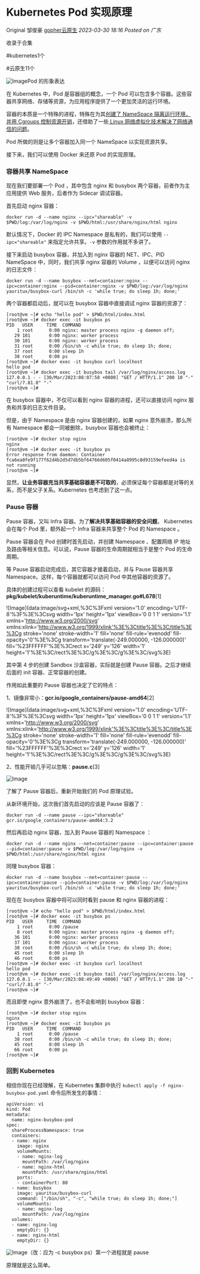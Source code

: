 # Kubernetes Pod 实现原理

Original 邹俊豪 [gopher云原生](javascript:void(0);) *2023-03-30 18:16* *Posted on 广东*

收录于合集

\#kubernetes1个

\#云原生11个

![Image](https://mmbiz.qpic.cn/mmbiz_png/Ub8Xn54XTmePvpeRrL9WjGEKBL7332e8ATNDBqVoxYAbsibBxymlb36MG6ic7vTh4UvkXjbth7nU7W3FKcicrIEoQ/640?wx_fmt=png&wxfrom=5&wx_lazy=1&wx_co=1)Pod 的形象表达

在 Kubernetes 中，Pod 是容器组的概念，一个 Pod 可以包含多个容器。这些容器共享网络、存储等资源，为应用程序提供了一个更加灵活的运行环境。

容器的本质是一个特殊的进程，特殊在为其[创建了 NameSpace 隔离运行环境，并用 Cgroups 控制资源开销](https://mp.weixin.qq.com/s?__biz=Mzg2NTU3NjgxOA==&mid=2247487236&idx=1&sn=18f991f286e7b5d166823106ae617320&scene=21#wechat_redirect)，还借助了一些[ Linux 网络虚拟化技术解决了网络通信的问题](https://mp.weixin.qq.com/s?__biz=Mzg2NTU3NjgxOA==&mid=2247488087&idx=1&sn=d9dcecccc91228d17f5412abd01e45ad&scene=21#wechat_redirect)。

Pod 所做的则是让多个容器加入同一个 NameSpace 以实现资源共享。

接下来，我们可以使用 Docker 来还原 Pod 的实现原理。

### 容器共享 NameSpace

现在我们要部署一个 Pod ，其中包含 nginx 和 busybox 两个容器，前者作为主应用提供 Web 服务，后者作为 Sidecar 调试容器。

首先启动 nginx 容器：

```
docker run -d --name nginx --ipc="shareable" -v $PWD/log:/var/log/nginx -v $PWD/html:/usr/share/nginx/html nginx
```

默认情况下，Docker 的 IPC Namespace 是私有的，我们可以使用 `--ipc="shareable"` 来指定允许共享。`-v` 参数的作用就不多讲了。

接下来启动 busybox 容器，并加入到 nginx 容器的 NET、IPC、PID NameSpace 中，同时，我们共享 nginx 容器的 Volume ，以便可以访问 nginx 的日志文件：

```
docker run -d --name busybox --net=container:nginx --ipc=container:nginx --pid=container:nginx -v $PWD/log:/var/log/nginx yauritux/busybox-curl /bin/sh -c 'while true; do sleep 1h; done;'
```

两个容器都启动后，就可以在 busybox 容器中直接调试 nginx 容器的资源了：

```
[root@vm ~]# echo "hello pod" > $PWD/html/index.html
[root@vm ~]# docker exec -it busybox ps
PID   USER     TIME  COMMAND
    1 root      0:00 nginx: master process nginx -g daemon off;
   29 101       0:00 nginx: worker process
   30 101       0:00 nginx: worker process
   31 root      0:00 /bin/sh -c while true; do sleep 1h; done;
   37 root      0:00 sleep 1h
   38 root      0:00 ps
[root@vm ~]# docker exec -it busybox curl localhost
hello pod
[root@vm ~]# docker exec -it busybox tail /var/log/nginx/access.log
127.0.0.1 - - [30/Mar/2023:08:07:58 +0000] "GET / HTTP/1.1" 200 10 "-" "curl/7.81.0" "-"
[root@vm ~]#
```

在 busybox 容器中，不仅可以看到 nginx 容器的进程，还可以直接访问 nginx 服务和共享的日志文件目录。

但是，由于 Namespace 是由 nginx 容器创建的，如果 nginx 意外崩溃，那么所有 Namespace 都会一同被删除，busybox 容器也会被终止：

```
[root@vm ~]# docker stop nginx
nginx
[root@vm ~]# docker exec -it busybox ps
Error response from daemon: Container fca6ea0fe9f177f62d4b2d5d7db5bf64766d605f0414a8995c8d93159efeed4a is not running
[root@vm ~]#
```

显然，**让业务容器充当共享基础容器是不可取的**，必须保证每个容器都是对等的关系，而不是父子关系。Kubernetes 也考虑到了这一点。

### Pause 容器

Pause 容器，又叫 Infra 容器。为了**解决共享基础容器的安全问题**， Kubernetes 会在每个 Pod 里，额外起一个 Infra 容器来共享整个 Pod 的 Namespace 。

Pause 容器会在 Pod 创建时首先启动，并创建 Namespace 、配置网络 IP 地址及路由等相关信息。可以说，Pause 容器的生命周期就相当于是整个 Pod 的生命周期。

等 Pause 容器启动完成后，其它容器才接着启动，并与 Pause 容器共享 Namespace。这样，每个容器就都可以访问 Pod 中其他容器的资源了。

具体的创建过程可以查看 kubelet 的源码：**pkg/kubelet/kuberuntime/kuberuntime_manager.go#L678**[1]

![Image](data:image/svg+xml,%3C%3Fxml version='1.0' encoding='UTF-8'%3F%3E%3Csvg width='1px' height='1px' viewBox='0 0 1 1' version='1.1' xmlns='http://www.w3.org/2000/svg' xmlns:xlink='http://www.w3.org/1999/xlink'%3E%3Ctitle%3E%3C/title%3E%3Cg stroke='none' stroke-width='1' fill='none' fill-rule='evenodd' fill-opacity='0'%3E%3Cg transform='translate(-249.000000, -126.000000)' fill='%23FFFFFF'%3E%3Crect x='249' y='126' width='1' height='1'%3E%3C/rect%3E%3C/g%3E%3C/g%3E%3C/svg%3E)

其中第 4 步的创建 Sandbox 沙盒容器，实际就是创建 Pause 容器。之后才继续后面的 init 容器、正常容器的创建。

作用如此重要的 Pause 容器也决定了它的特点：

1、镜像非常小：**gcr.io/google_containers/pause-amd64**[2]

![Image](data:image/svg+xml,%3C%3Fxml version='1.0' encoding='UTF-8'%3F%3E%3Csvg width='1px' height='1px' viewBox='0 0 1 1' version='1.1' xmlns='http://www.w3.org/2000/svg' xmlns:xlink='http://www.w3.org/1999/xlink'%3E%3Ctitle%3E%3C/title%3E%3Cg stroke='none' stroke-width='1' fill='none' fill-rule='evenodd' fill-opacity='0'%3E%3Cg transform='translate(-249.000000, -126.000000)' fill='%23FFFFFF'%3E%3Crect x='249' y='126' width='1' height='1'%3E%3C/rect%3E%3C/g%3E%3C/g%3E%3C/svg%3E)

2、性能开销几乎可以忽略：**pause.c**[3]

![Image](https://mmbiz.qpic.cn/mmbiz_png/Ub8Xn54XTmePvpeRrL9WjGEKBL7332e8jIqnTBKa60UVejXmrx3BT5r1GVrfLzfK2gCvib9a9A77sq6BerWpRjQ/640?wx_fmt=png&wxfrom=5&wx_lazy=1&wx_co=1)

了解了 Pause 容器后，重新开始我们的 Pod 原理试验。

从新环境开始，这次我们首先启动的应该是 Pause 容器了：

```
docker run -d --name pause --ipc="shareable" gcr.io/google_containers/pause-amd64:3.2
```

然后再启动 nginx 容器，加入到 Pause 容器的 Namespace ：

```
docker run -d --name nginx --net=container:pause --ipc=container:pause --pid=container:pause -v $PWD/log:/var/log/nginx -v $PWD/html:/usr/share/nginx/html nginx
```

同理 busybox 容器：

```
docker run -d --name busybox --net=container:pause --ipc=container:pause --pid=container:pause -v $PWD/log:/var/log/nginx yauritux/busybox-curl /bin/sh -c 'while true; do sleep 1h; done;'
```

现在在 busybox 容器中将可以同时看到 pause 和 nginx 容器的进程：

```
[root@vm ~]# echo "hello pod" > $PWD/html/index.html
[root@vm ~]# docker exec -it busybox ps
PID   USER     TIME  COMMAND
    1 root      0:00 /pause
    8 root      0:00 nginx: master process nginx -g daemon off;
   36 101       0:00 nginx: worker process
   37 101       0:00 nginx: worker process
   38 root      0:00 /bin/sh -c while true; do sleep 1h; done;
   45 root      0:00 sleep 1h
   46 root      0:00 ps
[root@vm ~]# docker exec -it busybox curl localhost
hello pod
[root@vm ~]# docker exec -it busybox tail /var/log/nginx/access.log
127.0.0.1 - - [30/Mar/2023:08:49:49 +0000] "GET / HTTP/1.1" 200 10 "-" "curl/7.81.0" "-"
[root@vm ~]#
```

而且即使 nginx 意外崩溃了，也不会影响到 busybox 容器：

```
[root@vm ~]# docker stop nginx
nginx
[root@vm ~]# docker exec -it busybox ps
PID   USER     TIME  COMMAND
    1 root      0:00 /pause
   38 root      0:00 /bin/sh -c while true; do sleep 1h; done;
   45 root      0:00 sleep 1h
   66 root      0:00 ps
[root@vm ~]#
```

### 回到 Kubernetes

相信你现在已经理解，在 Kubernetes 集群中执行 `kubectl apply -f nginx-busybox-pod.yaml` 命令后所发生的事情：

```
apiVersion: v1
kind: Pod
metadata:
  name: nginx-busybox-pod
spec:
  shareProcessNamespace: true
  containers:
  - name: nginx
    image: nginx
    volumeMounts:
    - name: nginx-log
      mountPath: /var/log/nginx
    - name: nginx-html
      mountPath: /usr/share/nginx/html
    ports:
    - containerPort: 80
  - name: busybox
    image: yauritux/busybox-curl
    command: ["/bin/sh", "-c", "while true; do sleep 1h; done;"]
    volumeMounts:
    - name: nginx-log
      mountPath: /var/log/nginx
  volumes:
  - name: nginx-log
    emptyDir: {}
  - name: nginx-html
    emptyDir: {}
```

![Image](https://mmbiz.qpic.cn/mmbiz_png/Ub8Xn54XTmePvpeRrL9WjGEKBL7332e8utVskVAhO8ymUS2x2ePwG5GNCFicfdHTSlia0ZLOBbrj9Z9ZpvPchIDA/640?wx_fmt=png&wxfrom=5&wx_lazy=1&wx_co=1)（改：应为 -c busybox ps）第一个进程就是 pause

原理就是这么简单。